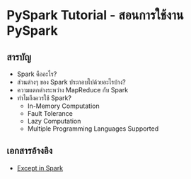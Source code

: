 # PySpark Tutorial - สอนการใช้งาน PySpark

## สารบัญ

* Spark คืออะไร?
* ส่วนต่างๆ ของ Spark ประกอบไปด้วยอะไรบ้าง?
* ความแตกต่างระหว่าง MapReduce กับ Spark
* ทำไมถึงควรใช้ Spark?
  * In-Memory Computation
  * Fault Tolerance
  * Lazy Computation
  * Multiple Programming Languages Supported

## เอกสารอ้างอิง
* [Except in Spark](https://medium.com/@kehinde.adetiloye/except-in-apache-spark-df5edb4540be)
